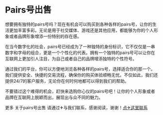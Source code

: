 # Pairs号出售

想要拥有独特的pairs号吗？现在有机会可以购买到各种各样的pairs号，让你的生活更加丰富多彩。无论是用于社交媒体、游戏还是其他应用，都能够为你的个人形象或者品牌形象增添一份特别的存在感。

在当今数字化的社会，pairs号已经成为了一种独特的身份标识，它不仅仅是一串数字和字母的组合，更是一个个性化的代表。拥有一个独特的pairs号可以让你在互联网上更加引人注目，为自己或者自己的品牌增添独特的个性符号。

通过我们的平台，你可以方便地浏览各种各样的pairs号，选择适合你的那一个。我们提供安全、快捷的交易流程，确保你的购买体验顺畅无忧。不仅如此，我们还提供24/7的客户服务，无论你在何时何地都可以得到我们的帮助。

不要错过这个难得的机会，赶快来选购你心仪的pairs号吧！让你的个人形象或者品牌在互联网上脱颖而出，展现出与众不同的魅力。

更多 关于pairs号出售 请通过✈与我们联系，感谢阅读，谢谢！[点✈这里联系](https://c.k02.cc)